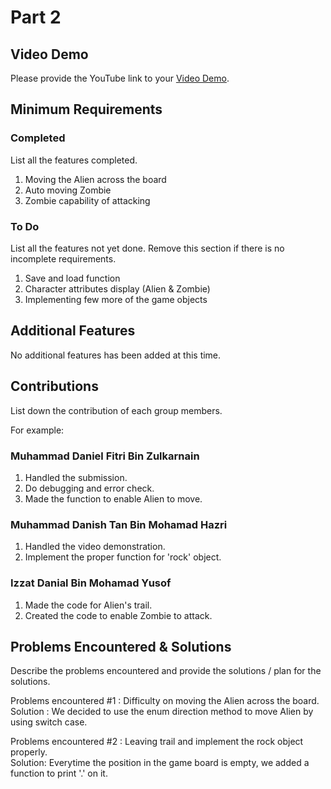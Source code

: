 # Part 2

## Video Demo

Please provide the YouTube link to your [Video Demo](https://www.youtube.com/watch?v=Ea24ZTViiWk).

## Minimum Requirements

### Completed

List all the features completed.

1. Moving the Alien across the board
2. Auto moving Zombie
3. Zombie capability of attacking

### To Do

List all the features not yet done. Remove this section if there is no incomplete requirements.

1. Save and load function
2. Character attributes display (Alien & Zombie)
3. Implementing few more of the game objects

## Additional Features

No additional features has been added at this time.

## Contributions

List down the contribution of each group members.

For example:

### Muhammad Daniel Fitri Bin Zulkarnain

1. Handled the submission.
2. Do debugging and error check.
3. Made the function to enable Alien to move.

### Muhammad Danish Tan Bin Mohamad Hazri

1. Handled the video demonstration.
2. Implement the proper function for 'rock' object.

### Izzat Danial Bin Mohamad Yusof

1. Made the code for Alien's trail.
2. Created the code to enable Zombie to attack.

## Problems Encountered & Solutions

Describe the problems encountered and provide the solutions / plan for the solutions.

Problems encountered #1 :
Difficulty on moving the Alien across the board.     
Solution : We decided to use the enum direction method to move Alien by using switch case.

Problems encountered #2 :
Leaving trail and implement the rock object properly.   
Solution: Everytime the position in the game board is empty, we added a function to print '.' on it.